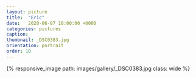```yaml
---
layout: picture
title:  "Eric"
date:   2020-06-07 10:00:00 +0000
categories: pictures
caption: 
thumbnail: _DSC0383.jpg
orientation: portrait
order: 10
---
```

{% responsive_image path: images/gallery/_DSC0383.jpg class: wide %}

